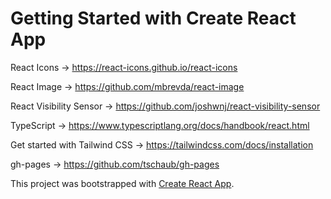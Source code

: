 # Getting Started with Create React App

React Icons -> <https://react-icons.github.io/react-icons>

React Image -> <https://github.com/mbrevda/react-image>

React Visibility Sensor -> <https://github.com/joshwnj/react-visibility-sensor>

TypeScript -> <https://www.typescriptlang.org/docs/handbook/react.html>

Get started with Tailwind CSS -> <https://tailwindcss.com/docs/installation>

gh-pages -> <https://github.com/tschaub/gh-pages>

This project was bootstrapped with [Create React App](https://github.com/facebook/create-react-app).
